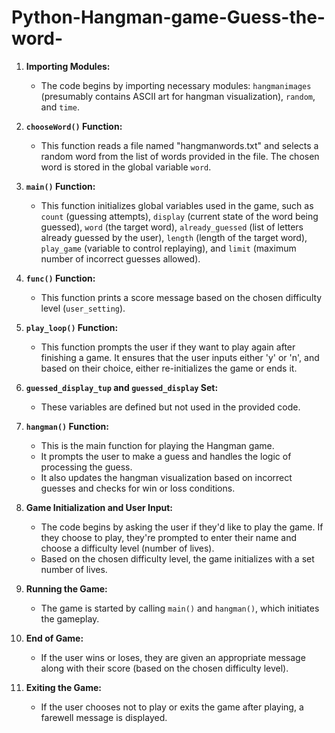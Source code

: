 # Python-Hangman-game-Guess-the-word-
1. **Importing Modules:**
   - The code begins by importing necessary modules: `hangmanimages` (presumably contains ASCII art for hangman visualization), `random`, and `time`.

2. **`chooseWord()` Function:**
   - This function reads a file named "hangmanwords.txt" and selects a random word from the list of words provided in the file. The chosen word is stored in the global variable `word`.

3. **`main()` Function:**
   - This function initializes global variables used in the game, such as `count` (guessing attempts), `display` (current state of the word being guessed), `word` (the target word), `already_guessed` (list of letters already guessed by the user), `length` (length of the target word), `play_game` (variable to control replaying), and `limit` (maximum number of incorrect guesses allowed).

4. **`func()` Function:**
   - This function prints a score message based on the chosen difficulty level (`user_setting`).

5. **`play_loop()` Function:**
   - This function prompts the user if they want to play again after finishing a game. It ensures that the user inputs either 'y' or 'n', and based on their choice, either re-initializes the game or ends it.

6. **`guessed_display_tup` and `guessed_display` Set:**
   - These variables are defined but not used in the provided code.

7. **`hangman()` Function:**
   - This is the main function for playing the Hangman game.
   - It prompts the user to make a guess and handles the logic of processing the guess.
   - It also updates the hangman visualization based on incorrect guesses and checks for win or loss conditions.

8. **Game Initialization and User Input:**
   - The code begins by asking the user if they'd like to play the game. If they choose to play, they're prompted to enter their name and choose a difficulty level (number of lives).
   - Based on the chosen difficulty level, the game initializes with a set number of lives.

9. **Running the Game:**
   - The game is started by calling `main()` and `hangman()`, which initiates the gameplay.

10. **End of Game:**
    - If the user wins or loses, they are given an appropriate message along with their score (based on the chosen difficulty level).

11. **Exiting the Game:**
    - If the user chooses not to play or exits the game after playing, a farewell message is displayed.
